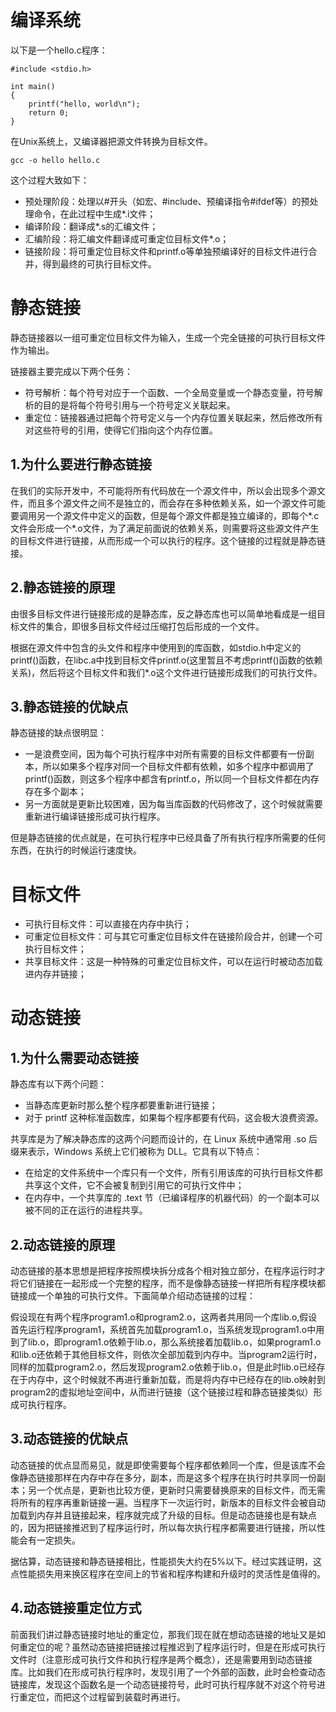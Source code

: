 # 编译系统
以下是一个hello.c程序：
```
#include <stdio.h>

int main()
{
    printf("hello, world\n");
    return 0;
}
```
在Unix系统上，又编译器把源文件转换为目标文件。
```
gcc -o hello hello.c
```
这个过程大致如下：
- 预处理阶段：处理以#开头（如宏、#include、预编译指令#ifdef等）的预处理命令，在此过程中生成*.i文件；
- 编译阶段：翻译成*.s的汇编文件；
- 汇编阶段：将汇编文件翻译成可重定位目标文件*.o；
- 链接阶段：将可重定位目标文件和printf.o等单独预编译好的目标文件进行合并，得到最终的可执行目标文件。
# 静态链接
静态链接器以一组可重定位目标文件为输入，生成一个完全链接的可执行目标文件作为输出。

链接器主要完成以下两个任务：
- 符号解析：每个符号对应于一个函数、一个全局变量或一个静态变量，符号解析的目的是将每个符号引用与一个符号定义关联起来。
- 重定位：链接器通过把每个符号定义与一个内存位置关联起来，然后修改所有对这些符号的引用，使得它们指向这个内存位置。

## 1.为什么要进行静态链接
在我们的实际开发中，不可能将所有代码放在一个源文件中，所以会出现多个源文件，而且多个源文件之间不是独立的，而会存在多种依赖关系，如一个源文件可能要调用另一个源文件中定义的函数，但是每个源文件都是独立编译的，即每个*.c文件会形成一个*.o文件，为了满足前面说的依赖关系，则需要将这些源文件产生的目标文件进行链接，从而形成一个可以执行的程序。这个链接的过程就是静态链接。
## 2.静态链接的原理
由很多目标文件进行链接形成的是静态库，反之静态库也可以简单地看成是一组目标文件的集合，即很多目标文件经过压缩打包后形成的一个文件。

根据在源文件中包含的头文件和程序中使用到的库函数，如stdio.h中定义的printf()函数，在libc.a中找到目标文件printf.o(这里暂且不考虑printf()函数的依赖关系)，然后将这个目标文件和我们*.o这个文件进行链接形成我们的可执行文件。
## 3.静态链接的优缺点
静态链接的缺点很明显：
- 一是浪费空间，因为每个可执行程序中对所有需要的目标文件都要有一份副本，所以如果多个程序对同一个目标文件都有依赖，如多个程序中都调用了printf()函数，则这多个程序中都含有printf.o，所以同一个目标文件都在内存存在多个副本；
- 另一方面就是更新比较困难，因为每当库函数的代码修改了，这个时候就需要重新进行编译链接形成可执行程序。

但是静态链接的优点就是，在可执行程序中已经具备了所有执行程序所需要的任何东西，在执行的时候运行速度快。

# 目标文件
- 可执行目标文件：可以直接在内存中执行；
- 可重定位目标文件：可与其它可重定位目标文件在链接阶段合并，创建一个可执行目标文件；
- 共享目标文件：这是一种特殊的可重定位目标文件，可以在运行时被动态加载进内存并链接；

# 动态链接
## 1.为什么需要动态链接
静态库有以下两个问题：

- 当静态库更新时那么整个程序都要重新进行链接；
- 对于 printf 这种标准函数库，如果每个程序都要有代码，这会极大浪费资源。

共享库是为了解决静态库的这两个问题而设计的，在 Linux 系统中通常用 .so 后缀来表示，Windows 系统上它们被称为 DLL。它具有以下特点：

- 在给定的文件系统中一个库只有一个文件，所有引用该库的可执行目标文件都共享这个文件，它不会被复制到引用它的可执行文件中；
- 在内存中，一个共享库的 .text 节（已编译程序的机器代码）的一个副本可以被不同的正在运行的进程共享。

## 2.动态链接的原理
动态链接的基本思想是把程序按照模块拆分成各个相对独立部分，在程序运行时才将它们链接在一起形成一个完整的程序，而不是像静态链接一样把所有程序模块都链接成一个单独的可执行文件。下面简单介绍动态链接的过程：

假设现在有两个程序program1.o和program2.o，这两者共用同一个库lib.o,假设首先运行程序program1，系统首先加载program1.o，当系统发现program1.o中用到了lib.o，即program1.o依赖于lib.o，那么系统接着加载lib.o，如果program1.o和lib.o还依赖于其他目标文件，则依次全部加载到内存中。当program2运行时，同样的加载program2.o，然后发现program2.o依赖于lib.o，但是此时lib.o已经存在于内存中，这个时候就不再进行重新加载，而是将内存中已经存在的lib.o映射到program2的虚拟地址空间中，从而进行链接（这个链接过程和静态链接类似）形成可执行程序。

## 3.动态链接的优缺点
动态链接的优点显而易见，就是即使需要每个程序都依赖同一个库，但是该库不会像静态链接那样在内存中存在多分，副本，而是这多个程序在执行时共享同一份副本；另一个优点是，更新也比较方便，更新时只需要替换原来的目标文件，而无需将所有的程序再重新链接一遍。当程序下一次运行时，新版本的目标文件会被自动加载到内存并且链接起来，程序就完成了升级的目标。但是动态链接也是有缺点的，因为把链接推迟到了程序运行时，所以每次执行程序都需要进行链接，所以性能会有一定损失。

据估算，动态链接和静态链接相比，性能损失大约在5%以下。经过实践证明，这点性能损失用来换区程序在空间上的节省和程序构建和升级时的灵活性是值得的。

## 4.动态链接重定位方式
前面我们讲过静态链接时地址的重定位，那我们现在就在想动态链接的地址又是如何重定位的呢？虽然动态链接把链接过程推迟到了程序运行时，但是在形成可执行文件时（注意形成可执行文件和执行程序是两个概念），还是需要用到动态链接库。比如我们在形成可执行程序时，发现引用了一个外部的函数，此时会检查动态链接库，发现这个函数名是一个动态链接符号，此时可执行程序就不对这个符号进行重定位，而把这个过程留到装载时再进行。
